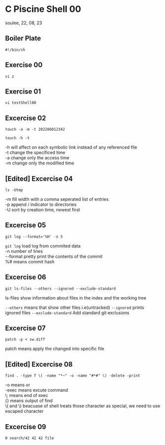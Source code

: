 # C Piscine Shell 00

soulee, 22, 08, 23

## Boiler Plate
```
#!/bin/sh
```

## Exercise 00
```
vi z
```

## Exercise 01

```
vi testShell00
```

## Excercise 02
```
touch -a -m -t 202206012342
```

```
touch -h -t 
```

-h will affect on each symbolic link instead of any referenced file  
-t change the specificed time  
-a change only the access time  
-m change only the modified time

## [Edited] Excercise 04
```
ls -Utmp
```

-m fill width with a comma seperated list of entries  
-p append / indicator to directories  
-U sort by creation time, newest first

## Excercise 05
```
git log --format='%H' -n 5
```
```git log``` load log from commited data  
-n number of lines  
--format pretty print the contents of the commit  
%# means commit hash

## Excercise 06
```
git ls-files --others --ignored --exclude-standard 
```

ls-files show information about files in the index and the working tree

```--others``` means that show other files i.e(untracked)
```--ignored``` prints ignored files
```--exclude-standard``` Add standard git exclusions


## Excercise 07
```
patch -p < sw.diff
```
patch means apply the changed into specific file

## [Edited] Excercise 08
```
find . -type f \( -name "*~" -o -name "#*#" \) -delete -print
```

-o means or  
-exec means excute command  
\\; means end of exec  
{} means output of find  
\\( and \\) beacuase of shell treats those character as special, we need to use escaped character

## Excercise 09
```
0 search/42 42 42 file
```